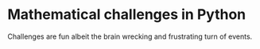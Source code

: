 # Mathematical challenges in Python
Challenges are fun albeit the brain wrecking and frustrating turn of events.

